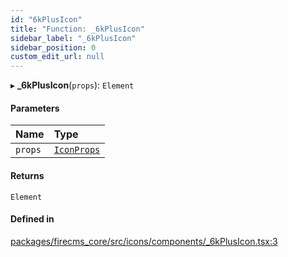 ```yaml
---
id: "6kPlusIcon"
title: "Function: _6kPlusIcon"
sidebar_label: "_6kPlusIcon"
sidebar_position: 0
custom_edit_url: null
---
```


▸ **_6kPlusIcon**(`props`): `Element`

#### Parameters

| Name | Type |
| :------ | :------ |
| `props` | [`IconProps`](../types/IconProps.md) |

#### Returns

`Element`

#### Defined in

[packages/firecms_core/src/icons/components/_6kPlusIcon.tsx:3](https://github.com/FireCMSco/firecms/blob/d45f3739/packages/firecms_core/src/icons/components/_6kPlusIcon.tsx#L3)
